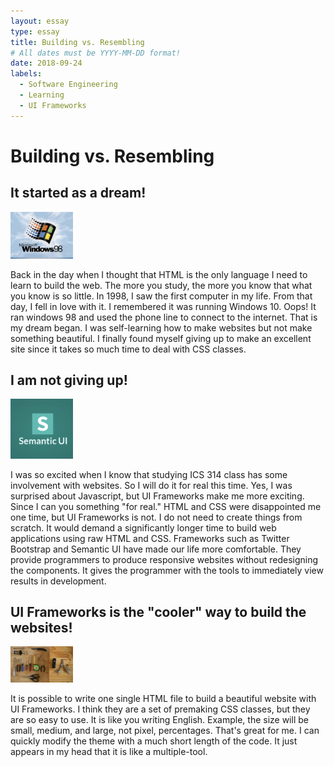 ```yaml
---
layout: essay
type: essay
title: Building vs. Resembling 
# All dates must be YYYY-MM-DD format!
date: 2018-09-24
labels:
  - Software Engineering
  - Learning
  - UI Frameworks
---
```


<h1>Building vs. Resembling</h1> 

<h2>It started as a dream!</h2>
<img src="/images/win98.png" width="100px"/>
<p>Back in the day when I thought that HTML is the only language I need to learn to build the web. The more you study, the more you know that what you know is so little. In 1998, I saw the first computer in my life. From that day, I fell in love with it. I remembered it was running Windows 10. Oops! It ran windows 98 and used the phone line to connect to the internet. That is my dream began. I was self-learning how to make websites but not make something beautiful. I finally found myself giving up to make an excellent site since it takes so much time to deal with CSS classes. </p>

<h2>I am not giving up!</h2>                            
<img src="/images/UIicon.png" width="100px"/>
<p>I was so excited when I know that studying ICS 314 class has some involvement with websites. So I will do it for real this time. Yes, I was surprised about Javascript, but UI Frameworks make me more exciting. Since I can you something "for real." HTML and CSS were disappointed me one time, but UI Frameworks is not. I do not need to create things from scratch. It would demand a significantly longer time to build web applications using raw HTML and CSS. Frameworks such as Twitter Bootstrap and Semantic UI have made our life more comfortable. They provide programmers to produce responsive websites without redesigning the components. It gives the programmer with the tools to immediately view results in development.</p>

<h2>UI Frameworks is the "cooler" way to build the websites!</h2>
<img src="/images/tools.jpeg" width="100px"/>
<p>It is possible to write one single HTML file to build a beautiful website with UI Frameworks. I think they are a set of premaking CSS classes, but they are so easy to use. It is like you writing English. Example, the size will be small, medium, and large, not pixel, percentages. That's great for me. I can quickly modify the theme with a much short length of the code. It just appears in my head that it is like a multiple-tool.</p>

